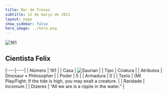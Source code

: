 ```yaml
---
title: Mar de Trevas
subtitle: 12 de março de 2021
layout: page
show_sidebar: false
hero_image: ../hero.png
---
```


![161](https://cdn.keyforgegame.com/media/card_front/pt/496_161_W8R2JQ2JC3RC_pt.png)

## Cientista Felix

|----|----|
| Número | 161 |
| Casa | ![Saurian](https://archonarcana.com/images/thumb/9/9e/Saurian_P.png/22px-Saurian_P.png "Sauro") |
| Tipo | Criatura |
| Atributos | Dinosaur • Philosopher |
| Poder | 5 |
| Armadura | 0 |
| Texto | (M) Play/Fight: If the tide is high, you may exalt a creature. |
| Raridade | Incomum |
| Dizeres | “All we are is a ripple in the water.” |
